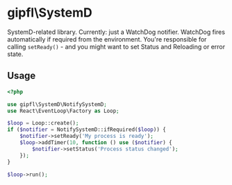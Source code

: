 gipfl\\SystemD
==========================

SystemD-related library. Currently: just a WatchDog notifier. WatchDog fires
automatically if required from the environment. You're responsible for calling
`setReady()` - and you might want to set Status and Reloading or error state.

Usage
-----

```php
<?php

use gipfl\SystemD\NotifySystemD;
use React\EventLoop\Factory as Loop;

$loop = Loop::create();
if ($notifier = NotifySystemD::ifRequired($loop)) {
    $notifier->setReady('My process is ready');
    $loop->addTimer(10, function () use ($notifier) {
        $notifier->setStatus('Process status changed');
    });
}

$loop->run();
```

